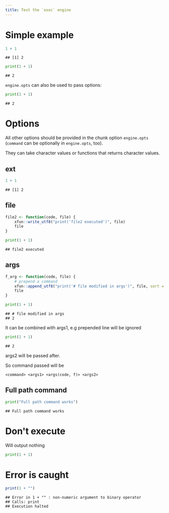 ```yaml
---
title: Test the `exec` engine
---
```


# Simple example


```r
1 + 1
```

```
## [1] 2
```


```python
print(1 + 1)
```

```
## 2
```

`engine.opts` can also be used to pass options:


```python
print(1 + 1)
```

```
## 2
```

# Options

All other options should be provided in the chunk option `engine.opts`
(`command` can be optionally in `engine.opts`, too).

They can take character values or functions that returns character values.

## ext


```r
1 + 1
```

```
## [1] 2
```

## file


```r
file2 <- function(code, file) {
    xfun::write_utf8("print('file2 executed')", file)
    file
}
```


```python
print(1 + 1)
```

```
## file2 executed
```

## args


```r
f_arg <- function(code, file) {
    # prepend a command
    xfun::append_utf8("print('# file modified in args')", file, sort = rev)
    file
}
```


```python
print(1 + 1)
```

```
## # file modified in args
## 2
```

It can be combined with args1, e.g prepended line will be ignored


```python
print(1 + 1)
```

```
## 2
```

args2 will be passed after.

So command passed will be

    <command> <args1> <args(code, f)> <args2>

## Full path command


```python
print("Full path command works")
```

```
## Full path command works
```

# Don't execute

Will output nothing


```python
print(1 + 1)
```

# Error is caught


```r
print(1 + "")
```

```
## Error in 1 + "" : non-numeric argument to binary operator
## Calls: print
## Execution halted
```
